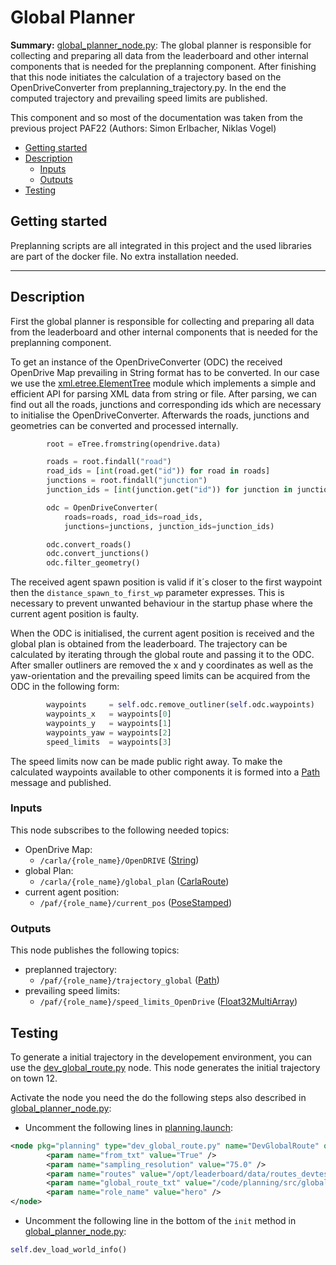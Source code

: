 # Global Planner

**Summary:** [global_planner_node.py](../../code/planning/src/global_planner/global_planner_node.py):
The global planner is responsible for collecting and preparing all data from the leaderboard and other internal
components that is needed for the preplanning component.
After finishing that this node initiates the calculation of a trajectory based on the OpenDriveConverter
from preplanning_trajectory.py. In the end the computed trajectory and prevailing speed limits are published.

This component and so most of the documentation was taken from the previous project PAF22 (Authors: Simon Erlbacher, Niklas Vogel)

- [Getting started](#getting-started)
- [Description](#description)
  - [Inputs](#inputs)
  - [Outputs](#outputs)
- [Testing](#testing)

## Getting started

Preplanning scripts are all integrated in this project and the used libraries are part of the docker file.
No extra installation needed.

---

## Description

First the global planner is responsible for collecting and preparing all data from the leaderboard and other internal components that is needed for the preplanning component.

To get an instance of the OpenDriveConverter (ODC) the received OpenDrive Map prevailing in String format
has to be converted. In our case we use the
[xml.etree.ElementTree](https://docs.python.org/3/library/xml.etree.elementtree.html) module which implements a
simple and efficient API for parsing XML data from string or file. After parsing, we can find out all the roads,
junctions and corresponding ids which are necessary to initialise the OpenDriveConverter. Afterwards the roads,
junctions and geometries can be converted and processed internally.

```python
        root = eTree.fromstring(opendrive.data)

        roads = root.findall("road")
        road_ids = [int(road.get("id")) for road in roads]
        junctions = root.findall("junction")
        junction_ids = [int(junction.get("id")) for junction in junctions]

        odc = OpenDriveConverter(
            roads=roads, road_ids=road_ids,
            junctions=junctions, junction_ids=junction_ids)

        odc.convert_roads()
        odc.convert_junctions()
        odc.filter_geometry()
```

The received agent spawn position is valid if it´s closer to the first waypoint then the `distance_spawn_to_first_wp`
parameter expresses. This is necessary to prevent unwanted behaviour in the startup phase where the
current agent position is faulty.

When the ODC is initialised, the current agent position is received and the global plan is obtained from
the leaderboard. The trajectory can be calculated by iterating through the global route and passing it to the ODC.
After smaller outliners are removed the x and y coordinates as well as the yaw-orientation and the prevailing
speed limits can be acquired from the ODC in the following form:

```python
        waypoints     = self.odc.remove_outliner(self.odc.waypoints)
        waypoints_x   = waypoints[0]
        waypoints_y   = waypoints[1]
        waypoints_yaw = waypoints[2]
        speed_limits  = waypoints[3]
```

The speed limits now can be made public right away.
To make the calculated waypoints available to other components it is formed into a
[Path]((http://docs.ros.org/en/noetic/api/nav_msgs/html/msg/Path.html)) message and published.

### Inputs

This node subscribes to the following needed topics:

- OpenDrive Map:
  - `/carla/{role_name}/OpenDRIVE` ([String](http://docs.ros.org/en/melodic/api/std_msgs/html/msg/String.html))
- global Plan:
  - `/carla/{role_name}/global_plan` ([CarlaRoute](https://github.com/carla-simulator/ros-carla-msgs/blob/leaderboard-2.0/msg/CarlaRoute.msg))
- current agent position:
  - `/paf/{role_name}/current_pos` ([PoseStamped](http://docs.ros.org/en/noetic/api/geometry_msgs/html/msg/PoseStamped.html))

### Outputs

This node publishes the following topics:

- preplanned trajectory:
  - `/paf/{role_name}/trajectory_global` ([Path](http://docs.ros.org/en/noetic/api/nav_msgs/html/msg/Path.html))
- prevailing speed limits:
  - `/paf/{role_name}/speed_limits_OpenDrive`
  ([Float32MultiArray](http://docs.ros.org/en/melodic/api/std_msgs/html/msg/Float32MultiArray.html))

## Testing

To generate a initial trajectory in the developement environment, you can use the [dev_global_route.py](../../code/planning/src/global_planner/dev_global_route.py) node. This node generates the initial trajectory on town 12.

Activate the node you need the do the following steps also described in [global_planner_node.py](../../code/planning/src/global_planner/global_planner_node.py):

- Uncomment the following lines in [planning.launch](../../code/planning/launch/planning.launch):

```xml
<node pkg="planning" type="dev_global_route.py" name="DevGlobalRoute" output="screen">
        <param name="from_txt" value="True" />
        <param name="sampling_resolution" value="75.0" />
        <param name="routes" value="/opt/leaderboard/data/routes_devtest.xml" />
        <param name="global_route_txt" value="/code/planning/src/global_planner/global_route.txt" />
        <param name="role_name" value="hero" />
</node>
```

- Uncomment the following line in the bottom of the `init` method in [global_planner_node.py](../../code/planning/src/global_planner/global_planner_node.py):

```python
self.dev_load_world_info()
```
